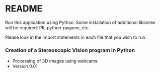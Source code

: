 # README #

Run this application using Python.  Some installation of additional libraries will be required:
PIL
python-pygame, 
etc.

Please look in the import statements in each file that you wish to run.

### Creation of a Stereoscopic Vision program in Python ###

* Processing of 3D images using webcams
* Version 0.01

